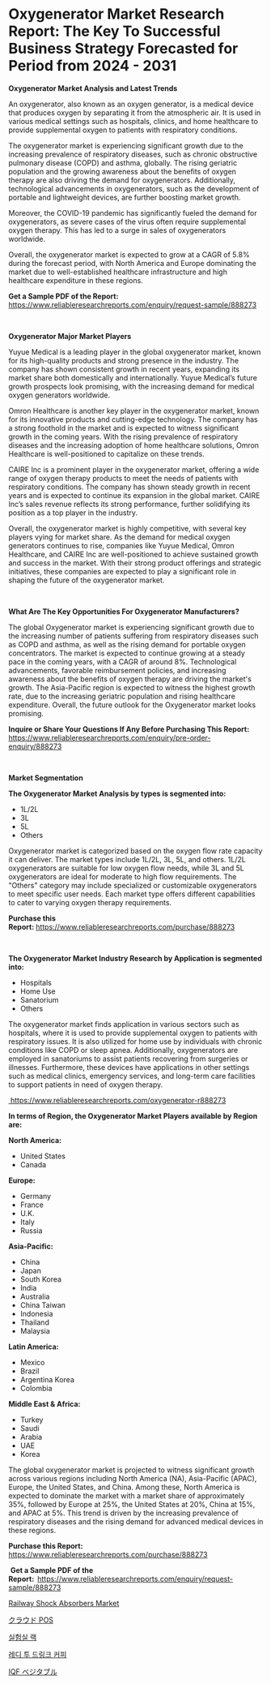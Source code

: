 <p><h1>Oxygenerator Market Research Report: The Key To Successful Business Strategy Forecasted for Period from 2024 - 2031</h1></p><p><strong>Oxygenerator Market Analysis and Latest Trends</strong></p>
<p><p>An oxygenerator, also known as an oxygen generator, is a medical device that produces oxygen by separating it from the atmospheric air. It is used in various medical settings such as hospitals, clinics, and home healthcare to provide supplemental oxygen to patients with respiratory conditions.</p><p>The oxygenerator market is experiencing significant growth due to the increasing prevalence of respiratory diseases, such as chronic obstructive pulmonary disease (COPD) and asthma, globally. The rising geriatric population and the growing awareness about the benefits of oxygen therapy are also driving the demand for oxygenerators. Additionally, technological advancements in oxygenerators, such as the development of portable and lightweight devices, are further boosting market growth.</p><p>Moreover, the COVID-19 pandemic has significantly fueled the demand for oxygenerators, as severe cases of the virus often require supplemental oxygen therapy. This has led to a surge in sales of oxygenerators worldwide.</p><p>Overall, the oxygenerator market is expected to grow at a CAGR of 5.8% during the forecast period, with North America and Europe dominating the market due to well-established healthcare infrastructure and high healthcare expenditure in these regions.</p></p>
<p><strong>Get a Sample PDF of the Report:&nbsp;</strong> <a href="https://www.reliableresearchreports.com/enquiry/request-sample/888273">https://www.reliableresearchreports.com/enquiry/request-sample/888273</a></p>
<p>&nbsp;</p>
<p><strong>Oxygenerator Major Market Players</strong></p>
<p><p>Yuyue Medical is a leading player in the global oxygenerator market, known for its high-quality products and strong presence in the industry. The company has shown consistent growth in recent years, expanding its market share both domestically and internationally. Yuyue Medical’s future growth prospects look promising, with the increasing demand for medical oxygen generators worldwide.</p><p>Omron Healthcare is another key player in the oxygenerator market, known for its innovative products and cutting-edge technology. The company has a strong foothold in the market and is expected to witness significant growth in the coming years. With the rising prevalence of respiratory diseases and the increasing adoption of home healthcare solutions, Omron Healthcare is well-positioned to capitalize on these trends.</p><p>CAIRE Inc is a prominent player in the oxygenerator market, offering a wide range of oxygen therapy products to meet the needs of patients with respiratory conditions. The company has shown steady growth in recent years and is expected to continue its expansion in the global market. CAIRE Inc’s sales revenue reflects its strong performance, further solidifying its position as a top player in the industry.</p><p>Overall, the oxygenerator market is highly competitive, with several key players vying for market share. As the demand for medical oxygen generators continues to rise, companies like Yuyue Medical, Omron Healthcare, and CAIRE Inc are well-positioned to achieve sustained growth and success in the market. With their strong product offerings and strategic initiatives, these companies are expected to play a significant role in shaping the future of the oxygenerator market.</p></p>
<p>&nbsp;</p>
<p><strong>What Are The Key Opportunities For Oxygenerator Manufacturers?</strong></p>
<p><p>The global Oxygenerator market is experiencing significant growth due to the increasing number of patients suffering from respiratory diseases such as COPD and asthma, as well as the rising demand for portable oxygen concentrators. The market is expected to continue growing at a steady pace in the coming years, with a CAGR of around 8%. Technological advancements, favorable reimbursement policies, and increasing awareness about the benefits of oxygen therapy are driving the market's growth. The Asia-Pacific region is expected to witness the highest growth rate, due to the increasing geriatric population and rising healthcare expenditure. Overall, the future outlook for the Oxygenerator market looks promising.</p></p>
<p><strong>Inquire or Share Your Questions If Any Before Purchasing This Report:</strong> <a href="https://www.reliableresearchreports.com/enquiry/pre-order-enquiry/888273">https://www.reliableresearchreports.com/enquiry/pre-order-enquiry/888273</a></p>
<p>&nbsp;</p>
<p><strong>Market Segmentation</strong></p>
<p><strong>The Oxygenerator Market Analysis by types is segmented into:</strong></p>
<p><ul><li>1L/2L</li><li>3L</li><li>5L</li><li>Others</li></ul></p>
<p><p>Oxygenerator market is categorized based on the oxygen flow rate capacity it can deliver. The market types include 1L/2L, 3L, 5L, and others. 1L/2L oxygenerators are suitable for low oxygen flow needs, while 3L and 5L oxygenerators are ideal for moderate to high flow requirements. The "Others" category may include specialized or customizable oxygenerators to meet specific user needs. Each market type offers different capabilities to cater to varying oxygen therapy requirements.</p></p>
<p><strong>Purchase this Report:&nbsp;</strong><a href="https://www.reliableresearchreports.com/purchase/888273">https://www.reliableresearchreports.com/purchase/888273</a></p>
<p>&nbsp;</p>
<p><strong>The Oxygenerator Market Industry Research by Application is segmented into:</strong></p>
<p><ul><li>Hospitals</li><li>Home Use</li><li>Sanatorium</li><li>Others</li></ul></p>
<p><p>The oxygenerator market finds application in various sectors such as hospitals, where it is used to provide supplemental oxygen to patients with respiratory issues. It is also utilized for home use by individuals with chronic conditions like COPD or sleep apnea. Additionally, oxygenerators are employed in sanatoriums to assist patients recovering from surgeries or illnesses. Furthermore, these devices have applications in other settings such as medical clinics, emergency services, and long-term care facilities to support patients in need of oxygen therapy.</p></p>
<p><a href="https://www.reliableresearchreports.com/oxygenerator-r888273">&nbsp;https://www.reliableresearchreports.com/oxygenerator-r888273</a></p>
<p><strong>In terms of Region, the Oxygenerator Market Players available by Region are:</strong></p>
<p>
    <p> <strong> North America: </strong>
        <ul>
            <li>United States</li>
            <li>Canada</li>
        </ul>
        </p> 
    <p> <strong> Europe: </strong>
        <ul>
            <li>Germany</li>
            <li>France</li>
            <li>U.K.</li>
            <li>Italy</li>
            <li>Russia</li>
        </ul>
        </p> 
    <p> <strong> Asia-Pacific: </strong>
        <ul>
            <li>China</li>
            <li>Japan</li>
            <li>South Korea</li>
            <li>India</li>
            <li>Australia</li>
            <li>China Taiwan</li>
            <li>Indonesia</li>
            <li>Thailand</li>
            <li>Malaysia</li>
        </ul>
        </p> 
    <p> <strong> Latin America: </strong>
        <ul>
            <li>Mexico</li>
            <li>Brazil</li>
            <li>Argentina Korea</li>
            <li>Colombia</li>
        </ul>
        </p> 
    <p> <strong> Middle East & Africa: </strong>
        <ul>
            <li>Turkey</li>
            <li>Saudi</li>
            <li>Arabia</li>
            <li>UAE</li>
            <li>Korea</li>
        </ul>
    </p>
    </p>
<p><p>The global oxygenerator market is projected to witness significant growth across various regions including North America (NA), Asia-Pacific (APAC), Europe, the United States, and China. Among these, North America is expected to dominate the market with a market share of approximately 35%, followed by Europe at 25%, the United States at 20%, China at 15%, and APAC at 5%. This trend is driven by the increasing prevalence of respiratory diseases and the rising demand for advanced medical devices in these regions.</p></p>
<p><strong>Purchase this Report: </strong><a href="https://www.reliableresearchreports.com/purchase/888273">https://www.reliableresearchreports.com/purchase/888273</a></p>
<p>&nbsp;<strong>Get a Sample PDF of the Report:&nbsp;&nbsp;</strong><a href="https://www.reliableresearchreports.com/enquiry/request-sample/888273">https://www.reliableresearchreports.com/enquiry/request-sample/888273</a></p>
<p><strong></strong></p>
<p><p><a href="https://www.linkedin.com/pulse/railway-shock-absorbers-market-size-reveals-best-marketing-ulwwc?trackingId=lGFZ5Jn7gZ1wkdmkrtco9A%3D%3D">Railway Shock Absorbers Market</a></p><p><a href="https://medium.com/@jordymiller39/%E3%82%AF%E3%83%A9%E3%82%A6%E3%83%89pos%E5%B8%82%E5%A0%B4%E3%82%B7%E3%82%A7%E3%82%A2%E3%81%AE%E9%80%B2%E5%8C%96%E3%81%A8%E5%B8%82%E5%A0%B4%E6%88%90%E9%95%B7%E3%83%88%E3%83%AC%E3%83%B3%E3%83%892024%E5%B9%B4-2031%E5%B9%B4-b0636d90b975">クラウド POS</a></p><p><a href="https://medium.com/@domingowolf2022/%EC%97%B0%EA%B5%AC%EC%86%8C-%EB%9E%99-%EC%8B%9C%EC%9E%A5-%EB%B6%84%EC%84%9D-%EC%97%B0%ED%8F%89%EA%B7%A0-%EC%84%B1%EC%9E%A5%EB%A5%A0-%EC%8B%9C%EC%9E%A5-%EC%84%B8%EB%B6%84%ED%99%94-%EB%B0%8F-%EA%B8%80%EB%A1%9C%EB%B2%8C-%EC%82%B0%EC%97%85-%EA%B0%9C%EA%B4%80-babdd5477fc5">실험실 랙</a></p><p><a href="https://medium.com/@midge5687567/%EC%9D%8C%EB%A3%8C%EC%9A%A9-%EC%BB%A4%ED%94%BC-%EC%8B%9C%EC%9E%A5-%EA%B7%9C%EB%AA%A8-%EC%8B%9C%EC%9E%A5-%EC%A0%84%EB%A7%9D-%EB%B0%8F-%EC%8B%9C%EC%9E%A5-%EC%98%88%EC%B8%A1-2024%EB%85%84%EB%B6%80%ED%84%B0-2031%EB%85%84%EA%B9%8C%EC%A7%80-798d64c41b6e">레디 투 드링크 커피</a></p><p><a href="https://github.com/zekaoe592392/Market-Research-Report-List-2/blob/main/848548849211.md">IQF ベジタブル</a></p></p>